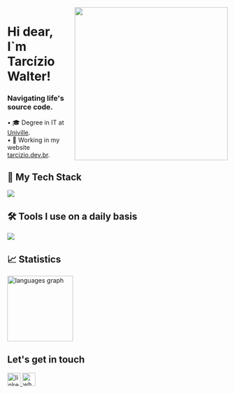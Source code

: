 <img src="https://media.giphy.com/media/11KzOet1ElBDz2/giphy.gif" min-width="350px" max-width="350px" width="350px" align="right">
<h1 align="left">Hi dear, I`m Tarcízio Walter!</h1>

<h3> Navigating life's source code.</h3>

<p align="left">
• 🎓 Degree in IT at <a href="https://univille.edu.br">Univille</a>.<BR>
• 🧠 Working in my website <a href="https://tarcizio.dev.br/">tarcizio.dev.br</a>.<BR>
</p>

## 🚀 My Tech Stack
<p align="left">
  <a href="https://skillicons.dev">
    <img src="https://skillicons.dev/icons?i=php,js,node,express,java,py,laravel,linux,vscode,mysql,postgres,sqlserver,mongodb,html,css,jquery,bootstrap,angular,vue,react,alpinejs" />
  </a>
</p> 

## 🛠️ Tools I use on a daily basis
<p align="left">
  <a href="https://skillicons.dev">
    <img src="https://skillicons.dev/icons?i=vscode,bash,docker,git,github,postman,discord" /> 
  </a>
</p> 

## 📈 Statistics

<div align="left">
  <img src="https://github-readme-stats.vercel.app/api/top-langs?username=tarciziowalter&exclude_repo=TCC,projeto_raquel&locale=en&hide_title=false&layout=compact&card_width=320&langs_count=5&theme=dark&hide_border=false&order=2" height="150" alt="languages graph"  />
</div>

## Let's get in touch

<div align="left">
  <a href="https://www.linkedin.com/in/tarciziowalter/" target="_blank">
    <img src="https://img.shields.io/static/v1?message=LinkedIn&logo=linkedin&label=&color=0077B5&logoColor=white&labelColor=&style=for-the-badge" height="30" alt="linkedin logo"  />
  </a>
  <a href="https://api.whatsapp.com/send?phone=5547984224363&text=Ol%C3%A1,%20vim%20atrav%C3%A9s%20do%20seu%20GitHub." target="_blank">
    <img src="https://img.shields.io/static/v1?message=Whatsapp&logo=whatsapp&label=&color=25D366&logoColor=white&labelColor=&style=for-the-badge" height="30" alt="whatsapp logo"  />
  </a>
</div>

###
